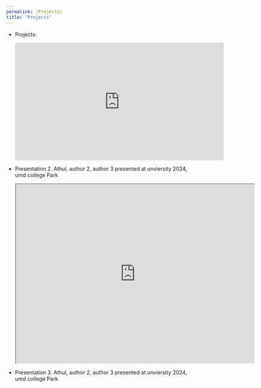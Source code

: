 ```yaml
---
permalink: /Projects/
title: "Projects"
---
```


- Projects:
  
  <iframe width="560" height="315" src="https://www.youtube.com/embed/RQugL0oNMxU?si=ifudq8BsFNpQQHBi" title="YouTube video player" frameborder="0" allow="accelerometer; autoplay; clipboard-write; encrypted-media; gyroscope; picture-in-picture; web-share" referrerpolicy="strict-origin-when-cross-origin" allowfullscreen></iframe>
- Presentation 2. Athul, author 2, author 3 presented at unviersity 2024, umd college Park
  <iframe src="https://drive.google.com/file/d/1wgnqP2Nr4SraUDpo8DfY_K-oiKCUOS9F/preview" width="640" height="480" allow="autoplay"></iframe>
- Presentation 3. Athul, author 2, author 3 presented at unviersity 2024, umd college Park
